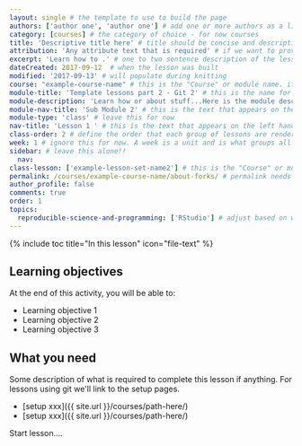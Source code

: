 ```yaml
---
layout: single # the template to use to build the page
authors: ['author one', 'author one'] # add one or more authors as a list
category: [courses] # the category of choice - for now courses
title: 'Descriptive title here' # title should be concise and descriptive
attribution: 'Any attribute text that is required' # if we want to provide attribution for someone's work...
excerpt: 'Learn how to .' # one to two sentence description of the lesson using a "call to action - if what someone will learn for SEO"
dateCreated: 2017-09-12  # when the lesson was built
modified: '2017-09-13' # will populate during knitting
course: "example-course-name" # this is the "Course" or module name. it needs to be the same for all lessons in the workshop
module-title: 'Template lessons part 2 - Git 2' # this is the name for the set of lessons or module- only needed for first lesson in section
module-description: 'Learn how or about stuff...Here is the module description.' # another call to action description of the MODULE (set of lessons )- only needed for first lesson in section
module-nav-title: 'Sub Module 2' # this is the text that appears on the left hand side bar describing THE MODULE 1-3 words max - only needed for first lesson in section
module-type: 'class' # leave this for now
nav-title: 'Lesson 1 ' # this is the text that appears on the left hand side bar describing THIS lesson 1-3 words max
class-order: 2 # define the order that each group of lessons are rendered -- this is the second in the series currently
week: 1 # ignore this for now. A week is a unit and is what groups all of these things for the workshop together
sidebar: # leave this alone!!
  nav:
class-lesson: ['example-lesson-set-name2'] # this is the "Course" or module name. it needs to be the same for all lessons in the workshop
permalink: /courses/example-course-name/about-forks/ # permalink needs to follow the structure coursename - lesson name using slugs
author_profile: false
comments: true
order: 1
topics:
  reproducible-science-and-programming: ['RStudio'] # adjust based on what tags are appropriate
---
```


{% include toc title="In this lesson" icon="file-text" %}

<!--  This is the top block with the learning objectives (LO) -->
<div class='notice--success' markdown="1">

## <i class="fa fa-graduation-cap" aria-hidden="true"></i> Learning objectives
At the end of this activity, you will be able to:

* Learning objective 1
* Learning objective 2
* Learning objective 3


## <i class="fa fa-check-square-o fa-2" aria-hidden="true"></i> What you need

Some description of what is required to complete this lesson if anything.
For lessons using git we'll link to the setup pages.

* [setup xxx]({{ site.url }}/courses/path-here/)
* [setup xxx]({{ site.url }}/courses/path-here/)

</div>


Start lesson....
